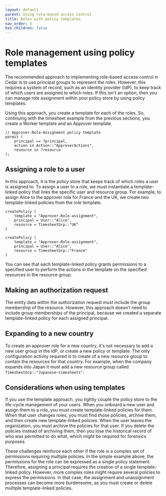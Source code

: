 ```yaml
---
layout: default
parent: Using role-based access control
title: Roles with policy templates
nav_order: 3
has_children: false
---
```


# Role management using policy templates 

The recommended approach to implementing role-based access control in Cedar is to use principal groups to represent the roles. However, this requires a system of record, such as an identity provider (IdP), to keep track of which users are assigned to which roles. If this isn't an option, then you can manage role assignment within your policy store by using policy templates.

Using this approach, you create a template for each of the roles. So, continuing with the timesheet example from the previous sections, you create a Worker template and an Approver template.

```cedar
// Approver-Role-Assignment policy template 
permit ( 
    principal == ?principal, 
    action in Action::"ApproverActions", 
    resource in ?resource 
);
```

## Assigning a role to a user

In this approach, it is the policy store that keeps track of which roles a user is assigned to. To assign a user to a role, we must instantiate a template-linked policy that links the specific user and resource group. For example, to assign Alice to the approver role for France and the UK, we create two template-linked policies from the role template.

```
createPolicy ( 
    template = "Approver-Role-assignment", 
    principal = User::"Alice", 
    resource = TimesheetGrp::"UK" 
)
```

```
createPolicy (
    template = "Approver-Role-assignment", 
    principal = User::"Alice", 
    resource = TimesheetGrp::"France" 
)
```

You can see that each template-linked policy grants permissions to a specified user to perform the actions in the template on the specified resources in the resource group.

## Making an authorization request

The entity data within the authorization request must include the group membership of the resource. However, this approach doesn’t need to include group memberships of the principal, because we created a separate template-linked policy for each assigned principal.

## Expanding to a new country

To create an approver role for a new country, it's not necessary to add a new user group in the IdP, or create a new policy or template. The only configuration activity required is to create of a new resource group to contain the resources for that country. For example, when the company expands into Japan it must add a new resource group called `TimesheetGrp::"Japanese-timesheets"`.

## Considerations when using templates

If you use the template approach, you tightly couple the policy store to the life-cycle management of your users. When you onboard a new user and assign them to a role, you must create template-linked policies for them. When that user changes roles, you must find those policies, archive them, and then create new template-linked policies. When the user leaves the organization, you must archive the policies for that user. If you delete the policies instead of archiving them, then you lose the historical record of who was permitted to do what, which might be required for forensics purposes.

These challenges reinforce each other if the role is a complex set of permissions requiring multiple policies. In the simple example above, the permissions for the role can be expressed as a single policy statement. Therefore, assigning a principal requires the creation of a single template-linked policy. However, more complex roles might require several policies to express the permissions. In that case, the assignment and unassignment processes can become more burdensome, as you must create or delete multiple template-linked policies.
